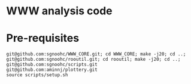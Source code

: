 # WWW analysis code

# Pre-requisites

    git@github.com:sgnoohc/WWW_CORE.git; cd WWW_CORE; make -j20; cd ..;
    git@github.com:sgnoohc/rooutil.git; cd rooutil; make -j20; cd ..;
    git@github.com:sgnoohc/scripts.git
    git@github.com:aminnj/plottery.git
    source scripts/setup.sh
